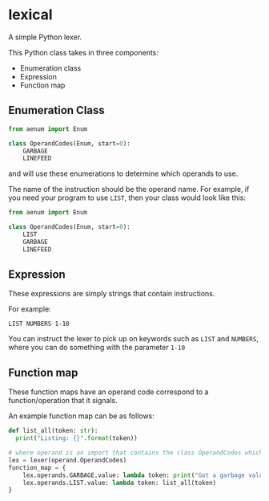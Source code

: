 # lexical

A simple Python lexer.


This Python class takes in three components:

- Enumeration class
- Expression
- Function map



## Enumeration Class

```python
from aenum import Enum

class OperandCodes(Enum, start=0):
    GARBAGE
    LINEFEED
```

and will use these enumerations to determine which operands to use.

The name of the instruction should be the operand name. For example, if you need your program to use `LIST`, then your class would look like this:


```python
from aenum import Enum

class OperandCodes(Enum, start=0):
    LIST
    GARBAGE
    LINEFEED
```

## Expression

These expressions are simply strings that contain instructions.

For example:

`LIST NUMBERS 1-10`

You can instruct the lexer to pick up on keywords such as `LIST` and `NUMBERS`, where you can do something with the parameter `1-10`

## Function map

These function maps have an operand code correspond to a function/operation that it signals.

An example function map can be as follows:

```python
def list_all(token: str):
  print("Listing: {}".format(token))

# where operand is an import that contains the class OperandCodes which is an Enumeration class, component number one
lex = lexer(operand.OperandCodes)
function_map = {
    lex.operands.GARBAGE.value: lambda token: print("Got a garbage value of {}".format(token)) ,
    lex.operands.LIST.value: lambda token: list_all(token)
}
```
